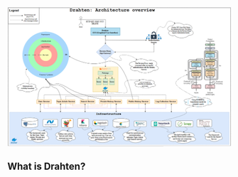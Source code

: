 ![Pacco](https://raw.githubusercontent.com/JivkoSp/Drahten/master/Assets/ArchitectureOverview.PNG)

**What is Drahten?**
----------------
